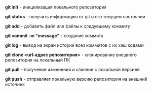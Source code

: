 **git init** - иницилизация локального репозитория

**git status** - получить информацию от git о его текущем состоянии

**git add** - добавить файл или файлы к следуещему коммиту

**git commit -m "message"** - создание коммита

**git log** - вывод на экран истории всез коммитов с их хэш кодами

**git clone <url-адрес репозитория>** - клонирование внешнего репозитория на локальный ПК

**git pull** - получение изменений и слияние с локальной версией

**git push** - отправляет локальную версию репозитория на внешний источник
